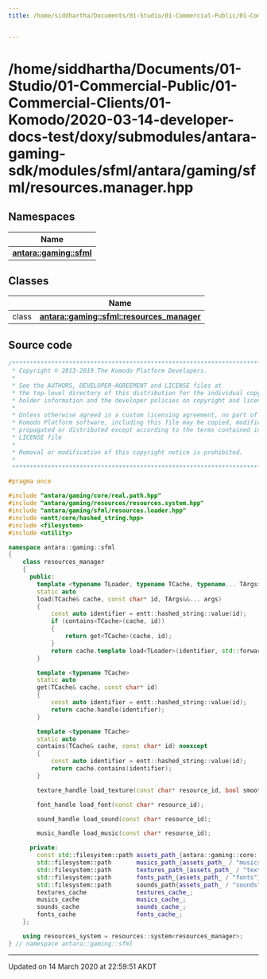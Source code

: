 ```yaml
---
title: /home/siddhartha/Documents/01-Studio/01-Commercial-Public/01-Commercial-Clients/01-Komodo/2020-03-14-developer-docs-test/doxy/submodules/antara-gaming-sdk/modules/sfml/antara/gaming/sfml/resources.manager.hpp


---
```


# /home/siddhartha/Documents/01-Studio/01-Commercial-Public/01-Commercial-Clients/01-Komodo/2020-03-14-developer-docs-test/doxy/submodules/antara-gaming-sdk/modules/sfml/antara/gaming/sfml/resources.manager.hpp







## Namespaces

| Name           |
| -------------- |
| **[antara::gaming::sfml](Namespaces/namespaceantara_1_1gaming_1_1sfml.md)**  |

## Classes

|                | Name           |
| -------------- | -------------- |
| class | **[antara::gaming::sfml::resources_manager](Classes/classantara_1_1gaming_1_1sfml_1_1resources__manager.md)**  |













## Source code

```cpp
/******************************************************************************
 * Copyright © 2013-2019 The Komodo Platform Developers.                      *
 *                                                                            *
 * See the AUTHORS, DEVELOPER-AGREEMENT and LICENSE files at                  *
 * the top-level directory of this distribution for the individual copyright  *
 * holder information and the developer policies on copyright and licensing.  *
 *                                                                            *
 * Unless otherwise agreed in a custom licensing agreement, no part of the    *
 * Komodo Platform software, including this file may be copied, modified,     *
 * propagated or distributed except according to the terms contained in the   *
 * LICENSE file                                                               *
 *                                                                            *
 * Removal or modification of this copyright notice is prohibited.            *
 *                                                                            *
 ******************************************************************************/

#pragma once

#include "antara/gaming/core/real.path.hpp"
#include "antara/gaming/resources/resources.system.hpp"
#include "antara/gaming/sfml/resources.loader.hpp"
#include <entt/core/hashed_string.hpp>
#include <filesystem>
#include <utility>

namespace antara::gaming::sfml
{
    class resources_manager
    {
      public:
        template <typename TLoader, typename TCache, typename... TArgs>
        static auto
        load(TCache& cache, const char* id, TArgs&&... args)
        {
            const auto identifier = entt::hashed_string::value(id);
            if (contains<TCache>(cache, id))
            {
                return get<TCache>(cache, id);
            }
            return cache.template load<TLoader>(identifier, std::forward<TArgs>(args)...);
        }

        template <typename TCache>
        static auto
        get(TCache& cache, const char* id)
        {
            const auto identifier = entt::hashed_string::value(id);
            return cache.handle(identifier);
        }

        template <typename TCache>
        static auto
        contains(TCache& cache, const char* id) noexcept
        {
            const auto identifier = entt::hashed_string::value(id);
            return cache.contains(identifier);
        }

        texture_handle load_texture(const char* resource_id, bool smooth = true);

        font_handle load_font(const char* resource_id);

        sound_handle load_sound(const char* resource_id);

        music_handle load_music(const char* resource_id);

      private:
        const std::filesystem::path assets_path_{antara::gaming::core::assets_real_path()};
        std::filesystem::path       musics_path_{assets_path_ / "musics"};
        std::filesystem::path       textures_path_{assets_path_ / "textures"};
        std::filesystem::path       fonts_path_{assets_path_ / "fonts"};
        std::filesystem::path       sounds_path{assets_path_ / "sounds"};
        textures_cache              textures_cache_;
        musics_cache                musics_cache_;
        sounds_cache                sounds_cache_;
        fonts_cache                 fonts_cache_;
    };

    using resources_system = resources::system<resources_manager>;
} // namespace antara::gaming::sfml
```


-------------------------------

Updated on 14 March 2020 at 22:59:51 AKDT
